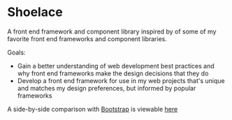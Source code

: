 # Shoelace
A front end framework and component library inspired by of some of my favorite front end frameworks and component libraries.

Goals:
- Gain a better understanding of web development best practices and why front end frameworks make the design decisions that they do
- Develop a front end framework for use in my web projects that's unique and matches my design preferences, but informed by popular frameworks

A side-by-side comparison with [Bootstrap](http://getbootstrap.com) is viewable [here](http://www.csh.rit.edu/~faokryn/shoelace-demo/)
